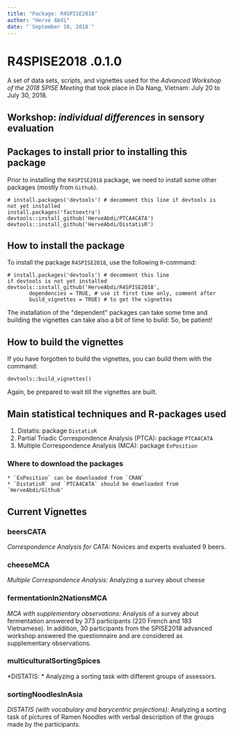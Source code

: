 ```yaml
---
title: "Package: R4SPISE2018"
author: "Hervé Abdi"
date: "`September 10, 2018`"
---
```


# R4SPISE2018 .0.1.0

 A set of data sets, scripts, and vignettes 
 used for the *Advanced Workshop of the 2018 SPISE Meeting*
 that took place in Da Nang, Vietnam: July 20 to July 30, 2018. 

## Workshop: *individual differences* in sensory evaluation

## Packages to install prior to installing this package

Prior to installing the `R4SPISE2018` package, 
we need to install some other packages (mostly from `Github`).

```{r}
# install.packages('devtools') # decomment this line if devtools is not yet installed
install.packages('factoextra')
devtools::install_github('HerveAbdi/PTCA4CATA')
devtools::install_github('HerveAbdi/DistatisR')
```

## How to install the package

To install the package `R4SPISE2018`, use the following `R`-command:
```{r}
# install.packages('devtools') # decomment this line 
if devtools is not yet installed
devtools::install_github('HerveAbdi/R4SPISE2018', 
       dependencies = TRUE, # use it first time only, comment after
       build_vignettes = TRUE) # to get the vignettes
```
The installation of the "dependent" packages can take some time and
building the vignettes can take also a bit of time to build:
So, be patient!

## How to build the vignettes

If you have forgotten to build the vignettes, you can build them with
the command:
```{r}
devtools::build_vignettes()
```
Again, be prepared to wait till the vignettes are built.

## Main statistical techniques and R-packages used

1. Distatis: package `DistatisR`
2. Partial Triadic Correspondence Analysis (PTCA): package `PTCA4CATA`
3. Multiple Correspondence Analysis (MCA): package `ExPosition`

### Where to download the packages

    * `ExPosition` can be downloaded from `CRAN`
    * `DistatisR` and `PTCA4CATA` should be downloaded from `HerveAbdi/Github'

## Current Vignettes


### beersCATA		

*Correspondence Analysis for CATA:*
Novices and experts evaluated 9 beers.

### cheeseMCA	

*Multiple Correspondence Analysis:*
Analyzing a survey about cheese

### fermentationIn2NationsMCA

*MCA with supplementary observations:*
Analysis of a survey about fermentation answered by 373 participants (220 French and 183 Vietnamese). In addition, 30 participants from the SPISE2018 advanced workshop answered the questionnaire and are considered as supplementary observations.


### multiculturalSortingSpices	

*DISTATIS: *
Analyzing a sorting task with different groups of assessors.

### sortingNoodlesInAsia

*DISTATIS (with vocabulary and barycentric projections):*
Analyzing a sorting task of pictures of Ramen Noodles
with verbal description of the groups made by  the participants.

